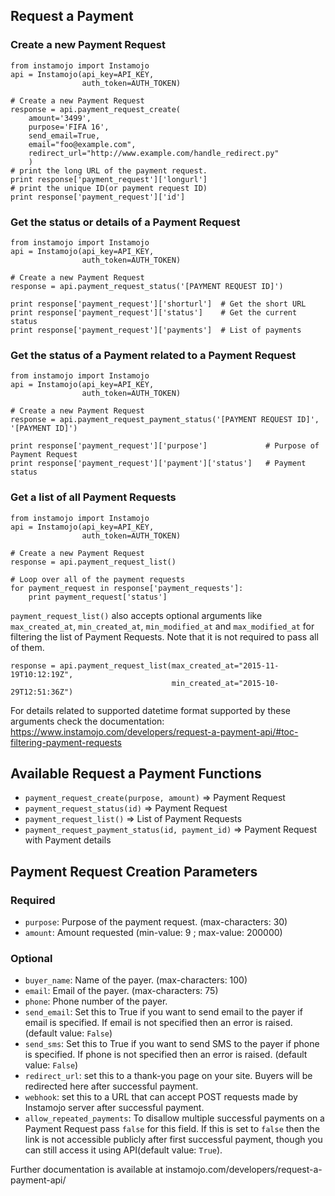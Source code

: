 ## Request a Payment

### Create a new Payment Request

    from instamojo import Instamojo
    api = Instamojo(api_key=API_KEY,
                    auth_token=AUTH_TOKEN)

    # Create a new Payment Request
    response = api.payment_request_create(
        amount='3499',
        purpose='FIFA 16',
        send_email=True,
        email="foo@example.com",
        redirect_url="http://www.example.com/handle_redirect.py"
        )
    # print the long URL of the payment request.
    print response['payment_request']['longurl']
    # print the unique ID(or payment request ID)
    print response['payment_request']['id']

### Get the status or details of a Payment Request

    from instamojo import Instamojo
    api = Instamojo(api_key=API_KEY,
                    auth_token=AUTH_TOKEN)

    # Create a new Payment Request
    response = api.payment_request_status('[PAYMENT REQUEST ID]')

    print response['payment_request']['shorturl']  # Get the short URL
    print response['payment_request']['status']    # Get the current status
    print response['payment_request']['payments']  # List of payments


### Get the status of a Payment related to a Payment Request

    from instamojo import Instamojo
    api = Instamojo(api_key=API_KEY,
                    auth_token=AUTH_TOKEN)

    # Create a new Payment Request
    response = api.payment_request_payment_status('[PAYMENT REQUEST ID]', '[PAYMENT ID]')

    print response['payment_request']['purpose']             # Purpose of Payment Request
    print response['payment_request']['payment']['status']   # Payment status


### Get a list of all Payment Requests

    from instamojo import Instamojo
    api = Instamojo(api_key=API_KEY,
                    auth_token=AUTH_TOKEN)

    # Create a new Payment Request
    response = api.payment_request_list()

    # Loop over all of the payment requests
    for payment_request in response['payment_requests']:
        print payment_request['status']

`payment_request_list()` also accepts optional arguments like `max_created_at`, `min_created_at`, `min_modified_at` and `max_modified_at` for filtering the list of Payment Requests. Note that it is not required to pass all of them.

    response = api.payment_request_list(max_created_at="2015-11-19T10:12:19Z",
                                        min_created_at="2015-10-29T12:51:36Z")

For details related to supported datetime format supported by these arguments check the documentation: https://www.instamojo.com/developers/request-a-payment-api/#toc-filtering-payment-requests

## Available Request a Payment Functions

 * `payment_request_create(purpose, amount)` => Payment Request
 * `payment_request_status(id)` => Payment Request
 * `payment_request_list()` => List of Payment Requests
 * `payment_request_payment_status(id, payment_id)` => Payment Request with Payment details

## Payment Request Creation Parameters

### Required
  * `purpose`: Purpose of the payment request. (max-characters: 30)
  * `amount`: Amount requested (min-value: 9 ; max-value: 200000)

### Optional
  * `buyer_name`: Name of the payer. (max-characters: 100)
  * `email`: Email of the payer. (max-characters: 75)
  * `phone`: Phone number of the payer.
  * `send_email`: Set this to True if you want to send email to the payer if email is specified. If email is not specified then an error is raised. (default value: `False`)
  * `send_sms`: Set this to True if you want to send SMS to the payer if phone is specified. If phone is not specified then an error is raised. (default value: `False`)
  * `redirect_url`: set this to a thank-you page on your site. Buyers will be redirected here after successful payment.
  * `webhook`: set this to a URL that can accept POST requests made by Instamojo server after successful payment.
  * `allow_repeated_payments`: To disallow multiple successful payments on a Payment Request pass `false` for this field. If this is set to `false` then the link is not accessible publicly after first successful payment, though you can still access it using API(default value: `True`).

Further documentation is available at instamojo.com/developers/request-a-payment-api/